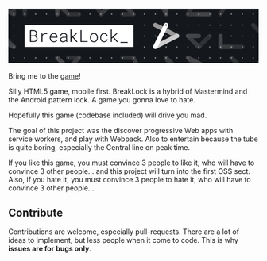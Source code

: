 ![BreakLock](assets/banner.png)

Bring me to the [game](https://maxwellito.githun.io/breaklock)!

Silly HTML5 game, mobile first.
BreakLock is a hybrid of Mastermind and the Android pattern lock. A game you gonna love to hate.

Hopefully this game (codebase included) will drive you mad.

The goal of this project was the discover progressive Web apps with service workers, and play with Webpack. Also to entertain because the tube is quite boring, especially the Central line on peak time.

If you like this game, you must convince 3 people to like it, who will have to convince 3 other people...  and this project will turn into the first OSS sect. Also, if you hate it, you must convince 3 people to hate it, who will have to convince 3 other people...

## Contribute

Contributions are welcome, especially pull-requests. There are a lot of ideas to implement, but less people when it come to code. This is why **issues are for bugs only**.